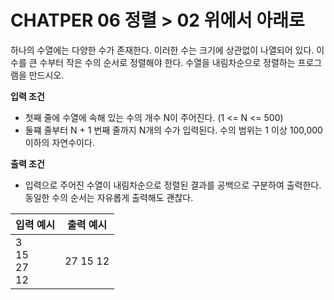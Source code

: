 # CHATPER 06 정렬 > 02 위에서 아래로 

하나의 수열에는 다양한 수가 존재한다. 이러한 수는 크기에 상관없이 나열되어 있다. 이 수를 큰 수부터 작은 수의 순서로 정렬해야 한다. 수열을 내림차순으로 정렬하는 프로그램을 만드시오. 

**입력 조건**
- 첫째 줄에 수열에 속해 있는 수의 개수 N이 주어진다. (1 <= N <= 500)
- 둘쨰 줄부터 N + 1 번째 줄까지 N개의 수가 입력된다. 수의 범위는 1 이상 100,000 이하의 자연수이다. 

**출력 조건**
- 입력으로 주어진 수열이 내림차순으로 정렬된 결과를 공백으로 구분하여 출력한다. 동일한 수의 순서는 자유롭게 출력해도 괜찮다. 

|입력 예시|출력 예시|
|---|---|
|3<br>15<br>27<br>12|27 15 12|